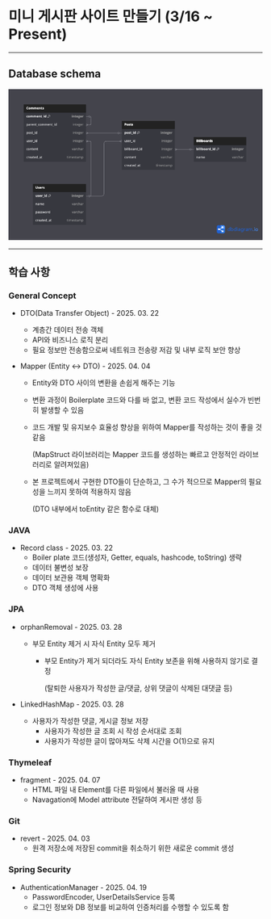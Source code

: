 # 미니 게시판 사이트 만들기 (3/16 ~ Present)

---
## Database schema
![DB schema](https://github.com/SeongjaeHong/BackendStudy/blob/master/spring/mini-site/images/DB_schema.png?raw=true)

---
## 학습 사항
### General Concept
* DTO(Data Transfer Object) - 2025. 03. 22
    * 계층간 데이터 전송 객체
    * API와 비즈니스 로직 분리
    * 필요 정보만 전송함으로써 네트워크 전송량 저감 및 내부 로직 보안 향상


* Mapper (Entity <-> DTO) - 2025. 04. 04
  * Entity와 DTO 사이의 변환을 손쉽게 해주는 기능
  * 변환 과정이 Boilerplate 코드와 다를 바 없고, 변환 코드 작성에서 실수가 빈번히 발생할 수 있음
  * 코드 개발 및 유지보수 효율성 향상을 위하여 Mapper를 작성하는 것이 좋을 것 같음

    (MapStruct 라이브러리는 Mapper 코드를 생성하는 빠르고 안정적인 라이브러리로 알려져있음)
  * 본 프로젝트에서 구현한 DTO들이 단순하고, 그 수가 적으므로 Mapper의 필요성을 느끼지 못하여 적용하지 않음

    (DTO 내부에서 toEntity 같은 함수로 대체)

### JAVA
* Record class - 2025. 03. 22
  * Boiler plate 코드(생성자, Getter, equals, hashcode, toString) 생략
  * 데이터 불변성 보장
  * 데이터 보관용 객체 명확화
  * DTO 객체 생성에 사용

### JPA
* orphanRemoval - 2025. 03. 28
  * 부모 Entity 제거 시 자식 Entity 모두 제거
    * 부모 Entity가 제거 되더라도 자식 Entity 보존을 위해 사용하지 않기로 결정
    
      (탈퇴한 사용자가 작성한 글/댓글, 상위 댓글이 삭제된 대댓글 등)

* LinkedHashMap - 2025. 03. 28
  * 사용자가 작성한 댓글, 게시글 정보 저장  
    * 사용자가 작성한 글 조회 시 작성 순서대로 조회
    * 사용자가 작성한 글이 많아져도 삭제 시간을 O(1)으로 유지

### Thymeleaf
* fragment - 2025. 04. 07
  * HTML 파일 내 Element를 다른 파일에서 불러올 때 사용
  * Navagation에 Model attribute 전달하여 게시판 생성 등


### Git
* revert - 2025. 04. 03
  * 원격 저장소에 저장된 commit을 취소하기 위한 새로운 commit 생성


### Spring Security
* AuthenticationManager - 2025. 04. 19
  * PasswordEncoder, UserDetailsService 등록
  * 로그인 정보와 DB 정보를 비교하여 인증처리를 수행할 수 있도록 함 